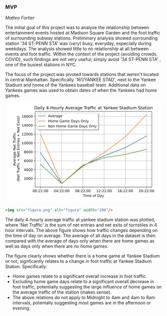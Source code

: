 ### MVP

*Matteo Fortier*

The initial goal of this project was to analyse the relationship between entertainment events hosted at Madison Square Garden and the foot traffic of surrounding subway stations. Preliminary analysis showed surrounding station '34 ST-PENN STA'  was (*very*) busy, everyday, especially during weekdays. The analysis showed little to no relationship at all between events and foot traffic. Within the context of the project (avoiding crowds, COVID), such findings are not very useful; simply avoid '34 ST-PENN STA' , one of the busiest stations in NYC. 

The focus of the project was pivoted towards stations that weren't located in central Manhattan. Specifically '161/YANKEE STAD', next to the Yankee Stadium and home of the Yankees baseball team. Additional data on Yankees games was used to obtain dates of when the Yankees had home games.

![figure](/figure.png)

```html
<img src="figure.png" alt="figure" width="200"/>
```

The daily 4-hourly average traffic at yankee stadium station was plotted, where 'Net Traffic' is the sum of net entries and net exits of turnstiles in 4 hour intervals. The above figure shows how traffic changes depending on the time of day on average. The average of all days in the dataset is then compared with the average of days only when there are home games as well as days only when there are no home games. 

The figure clearly shows whether there is a home game at Yankee Stadium or not, signficantly relates to a change in foot traffic at Yankee Stadium Station. Specifically: 

- Home games relate to a significant overall increase in foot traffic. 
- Excluding home game days relate to a significant overall decrease in foot traffic, potentially suggesting the large influence of home games on the average traffic of the station (makes sense).
- The above relations do not apply to Midnight to 4am and 4am to 8am intervals, potentally suggesting most games are in the afternoon or evening. 

